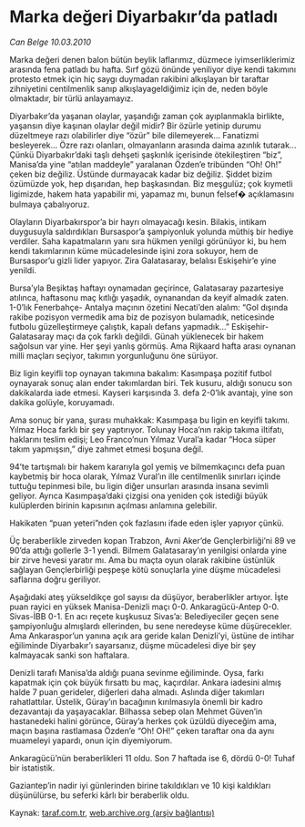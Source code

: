 # Marka değeri Diyarbakır’da patladı

*Can Belge 10.03.2010*

<div class="yazi"><p>Marka değeri denen balon bütün beylik laflarımız, düzmece iyimserliklerimiz arasında fena patladı bu hafta. Sırf gözü önünde yeniliyor diye kendi takımını protesto etmek için hiç saygı duymadan rakibini alkışlayan bir taraftar zihniyetini centilmenlik sanıp alkışlayageldiğimiz için de, neden böyle olmaktadır, bir türlü anlayamayız.</p>
<p>Diyarbakır’da yaşanan olaylar, yaşandığı zaman çok ayıplanmakla birlikte, yaşansın diye kaşınan olaylar değil midir? Bir özürle yetinip durumu düzeltmeye razı olabilirler diye “özür” bile dilemeyerek... Fanatizmi besleyerek... Özre razı olanları, olmayanların arasında daima azınlık tutarak... Çünkü Diyarbakır’daki taşlı dehşeti şaşkınlık içerisinde ötekileştiren “biz”, Manisa’da yine “atılan maddeyle” yaralanan Özden’e tribünden “Oh! Oh!” çeken biz değiliz. Üstünde durmayacak kadar biz değiliz. Şiddet bizim özümüzde yok, hep dışarıdan, hep başkasından. Biz meşgulüz; çok kıymetli ligimizde, hakem hata yapabilir mi, yapamaz mı, bunun felsef� açıklamasını bulmaya çabalıyoruz.</p>
<p>Olayların Diyarbakırspor’a bir hayrı olmayacağı kesin. Bilakis, intikam duygusuyla saldırdıkları Bursaspor’a şampiyonluk yolunda müthiş bir hediye verdiler. Saha kapatmaların yanı sıra hükmen yenilgi görünüyor ki, bu hem kendi takımlarının küme mücadelesinde işini zora sokuyor, hem de Bursaspor’u gizli lider yapıyor. Zira Galatasaray, belalısı Eskişehir’e yine yenildi.</p>
<p>Bursa’yla Beşiktaş haftayı oynamadan geçirince, Galatasaray pazartesiye atılınca, haftasonu maç kıtlığı yaşadık, oynanandan da keyif almadık zaten. 1-0’lık Fenerbahçe- Antalya maçının özetini Necati’den alalım: “Gol dışında rakibe pozisyon vermedik ama biz de pozisyon bulamadık, neticesinde futbolu güzelleştirmeye çalıştık, kapalı defans yapmadık...” Eskişehir-Galatasaray maçı da çok farklı değildi. Günah yüklenecek bir hakem sağolsun var yine. Her şeyi yanlış görmüş. Ama Rijkaard hafta arası oynanan milli maçları seçiyor, takımın yorgunluğunu öne sürüyor.</p>
<p>Biz ligin keyifli top oynayan takımına bakalım: Kasımpaşa pozitif futbol oynayarak sonuç alan ender takımlardan biri. Tek kusuru, aldığı sonucu son dakikalarda iade etmesi. Kayseri karşısında 3. defa 2-0’lık avantajı, yine son dakika golüyle, koruyamadı.</p>
<p>Ama sonuç bir yana, şurası muhakkak: Kasımpaşa bu ligin en keyifli takımı. Yılmaz Hoca farklı bir şey yaptırıyor. Tolunay Hoca’nın rakip takıma iltifatı, haklarını teslim edişi; Leo Franco’nun Yılmaz Vural’a kadar “Hoca süper takım yapmışsın,” diye zahmet etmesi boşuna değil.</p>
<p>94’te tartışmalı bir hakem kararıyla gol yemiş ve bilmemkaçıncı defa puan kaybetmiş bir hoca olarak, Yılmaz Vural’ın ille centilmenlik sınırları içinde tuttuğu tepinmesi bile, bu ligin diğer unsurları arasında insana sevimli geliyor. Ayrıca Kasımpaşa’daki çizgisi ona yeniden çok istediği büyük kulüplerden birinin kapısının açılması anlamına gelebilir.</p>
<p>Hakikaten “puan yeteri”nden çok fazlasını ifade eden işler yapıyor çünkü.</p>
<p>Üç beraberlikle zirveden kopan Trabzon, Avni Aker’de Gençlerbirliği’ni 89 ve 90’da attığı gollerle 3-1 yendi. Bilmem Galatasaray’ın yenilgisi onlarda yine bir zirve hevesi yaratır mı. Ama bu maçta oyun olarak rakibine üstünlük sağlayan Gençlerbirliği peşpeşe kötü sonuçlarla yine düşme mücadelesi saflarına doğru geriliyor.</p>
<p>Aşağıdaki ateş yükseldikçe gol sayısı da düşüyor, beraberlikler artıyor. İşte puan rayici en yüksek Manisa-Denizli maçı 0-0. Ankaragücü-Antep 0-0. Sivas-İBB 0-1. En acı reçete kuşkusuz Sivas’a: Belediyeciler geçen sene şampiyonluğu almışlardı ellerinden, bu sene neredeyse küme düşürecekler. Ama Ankaraspor’un yanına açık ara geride kalan Denizli’yi, üstüne de intihar eğiliminde Diyarbakır’ı sayarsanız, düşme mücadelesi diye bir şey kalmayacak sanki son haftalara.</p>
<p>Denizli tarafı Manisa’da aldığı puana sevinme eğiliminde. Oysa, farkı kapatmak için çok büyük fırsattı bu maç, kaçırdılar. Ankara iadesini almış halde 7 puan gerideler, diğerleri daha almadı. Aslında diğer takımları rahatlattılar. Üstelik, Güray’ın bacağının kırılmasıyla önemli bir kadro dezavantajı da yaşayacaklar. Bilhassa sebep olan Mehmet Güven’in hastanedeki halini görünce, Güray’a herkes çok üzüldü diyeceğim ama, maçın başına rastlamasa Özden’e “Oh! OH!” çeken taraftar ona da aynı muameleyi yapardı, onun için diyemiyorum.</p>
<p>Ankaragücü’nün beraberlikleri 11 oldu. Son 7 haftada ise 6, dördü 0-0! Tuhaf bir istatistik.</p>
<p>Gaziantep’in nadir iyi günlerinden birine takıldıkları ve 10 kişi kaldıkları düşünülürse, bu seferki kârlı bir beraberlik oldu.</p>
</div>

Kaynak: [taraf.com.tr](http://www.taraf.com.tr:80/makale/10379.htm), [web.archive.org (arşiv bağlantısı)](http://web.archive.org/web/20100314040411/http://www.taraf.com.tr:80/makale/10379.htm)

